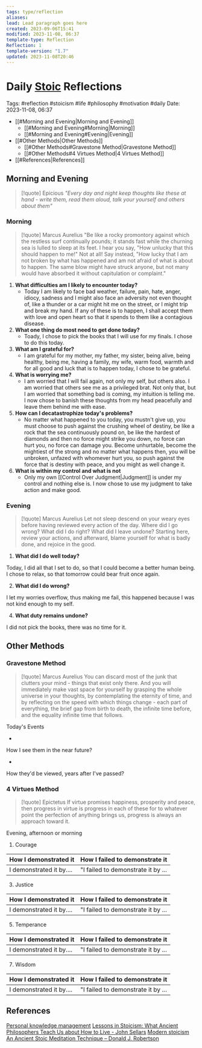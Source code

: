 ```yaml
---
tags: type/reflection
aliases: 
lead: Lead paragraph goes here
created: 2023-09-06T15:41
modified: 2023-11-08, 06:37
template-type: Reflection
Reflection: 1
template-version: "1.7"
updated: 2023-11-08T20:46
---
```



# Daily [Stoic](../SLIP-BOX/Stoicism.md) Reflections

Tags:  #reflection #stoicism #life #philosophy #motivation #daily 
Date: 2023-11-08, 06:37

- [[#Morning and Evening|Morning and Evening]]
	- [[#Morning and Evening#Morning|Morning]]
	- [[#Morning and Evening#Evening|Evening]]
- [[#Other Methods|Other Methods]]
	- [[#Other Methods#Gravestone Method|Gravestone Method]]
	- [[#Other Methods#4 Virtues Method|4 Virtues Method]]
- [[#References|References]]


## Morning and Evening

> [!quote] Epicious 
> _"Every day and night keep thoughts like these at hand - write them, read them aloud, talk your yourself and others about them"_

### Morning

> [!quote] Marcus Aurelius
> "Be like a rocky promontory against which the restless surf continually pounds; it stands fast while the churning sea is lulled to sleep at its feet. I hear you say, "How unlucky that this should happen to me!" Not at all! Say instead, "How lucky that I am not broken by what has happened and am not afraid of what is about to happen. The same blow might have struck anyone, but not many would have absorbed it without capitulation or complaint."

1. **What difficulties am I likely to encounter today?**
	- Today I am likely to face bad weather, failure, pain, hate, anger, idiocy, sadness and I might also face an adversity not even thought of, like a thunder or a car might hit me on the street, or I might trip and break my hand. If any of these is to happen, I shall accept them with love and open heart so that it spends to them like a contagious disease.
2. **What one thing do most need to get done today?**
	- Toady, I chose to pick the books that I will use for my finals. I chose to do this today. 
1. **What am I grateful for?**
	- I am grateful for my mother, my father, my sister, being alive, being healthy, being me, having a family, my wife, warm food, warmth and for all good and luck that is to happen today, I chose to be grateful. 
2. **What is worrying me?**
	- I am worried that I will fail again, not only my self, but others also. I am worried that others see me as a privileged brat. Not only that, but I am worried that something bad is coming, my intuition is telling me. I now chose to banish these thoughts from my head peacefully and leave them behind me with ease. 
3. **How can I decatastrophize today's problems?**
	- No matter what happened to you today, you mustn't give up, you must choose to push against the crushing wheel of destiny, be like a rock that the sea continuously pound on, be like the hardest of diamonds and then no force might strike you down, no force can hurt you, no force can damage you. Become unhurtable, become the mightiest of the strong and no matter what happens then, you will be unbroken, unfazed with whomever hurt you, so push against the force that is destiny with peace, and you might as well change it.   
4. **What is within my control and what is not**
	- Only my own [[Control Over Judgment|Judgment]] is under my control and nothing else is. I now chose to use my judgment to take action and make good. 

### Evening

> [!quote] Marcus Aurelius
> Let not sleep descend on your weary eyes before having reviewed every action of the day. Where did I go wrong? What did I do right? What did I leave undone? Starting here, review your actions, and afterward, blame yourself for what is badly done, and rejoice in the good.

1. **What did I do well today?**

Today, I did all that I set to do, so that I could become a better human being. I chose to relax, so that tomorrow could bear fruit once again. 

2. **What did I do wrong?**

I let my worries overflow, thus making me fail, this happened because I was not kind enough to my self. 

4. **What duty remains undone?**

I did not pick the books, there was no time for it. 

## Other Methods

### Gravestone Method

> [!quote] Marcus Aurelius
> You can discard most of the junk that clutters your mind - things that exist only there. And you will immediately make vast space for yourself by grasping the whole universe in your thoughts, by contemplating the eternity of time, and by reflecting on the speed with which things change - each part of everything, the brief gap from birth to death, the infinite time before, and the equality infinite time that follows. 

Today's Events 

-

How I see them in the near future? 

-

How they'd be viewed, years after I've passed?

### 4 Virtues Method

> [!quote] Epictetus 
> If virtue promises happiness, prosperity and peace, then progress in virtue is progress in each of these for to whatever point the perfection of anything brings us, progress is always an approach toward it.

Evening, afternoon or morning

1. Courage 

| How I demonstrated it  | How I failed to demonstrate it |
| ------------------- | ---------------- |
| I demonstrated it by....                 | "I failed to demonstrate it by ...              |

3. Justice

| How I demonstrated it  | How I failed to demonstrate it |
| ------------------- | ---------------- |
| I demonstrated it by....                 | "I failed to demonstrate it by ...             

5. Temperance

| How I demonstrated it  | How I failed to demonstrate it |
| ------------------- | ---------------- |
| I demonstrated it by....                 | "I failed to demonstrate it by ...             

7. Wisdom

| How I demonstrated it  | How I failed to demonstrate it |
| ------------------- | ---------------- |
| I demonstrated it by....                 | "I failed to demonstrate it by ...             

## References

[Personal knowledge management](Personal%20knowledge%20management.md)
[Lessons in Stoicism: What Ancient Philosophers Teach Us about How to Live - John Sellars](https://books.google.cz/books/about/Lessons_in_Stoicism.html?id=ky84zQEACAAJ&redir_esc=y)
[Modern stoicism](https://modernstoicism.com/)
[An Ancient Stoic Meditation Technique – Donald J. Robertson](https://donaldrobertson.name/2017/03/22/an-ancient-stoic-meditation-technique/)


